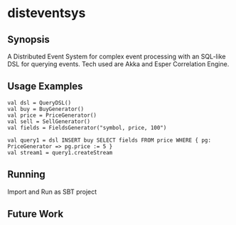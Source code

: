 # disteventsys

## Synopsis
A Distributed Event System for complex event processing with an SQL-like DSL for querying events. Tech used are Akka and Esper Correlation Engine.

## Usage Examples
```<scala>
val dsl = QueryDSL()
val buy = BuyGenerator()
val price = PriceGenerator()
val sell = SellGenerator()
val fields = FieldsGenerator("symbol, price, 100")
    
val query1 = dsl INSERT buy SELECT fields FROM price WHERE { pg: PriceGenerator => pg.price := 5 }
val stream1 = query1.createStream

```
## Running
Import and Run as SBT project

## Future Work
